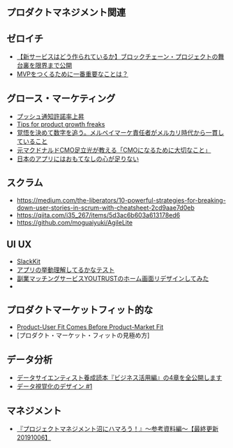 ## プロダクトマネジメント関連

## ゼロイチ
- [
【新サービスはどう作られているか】ブロックチェーン・プロジェクトの舞台裏を限界まで公開](https://blog.otakumode.com/2019/08/27/tokyo-honyaku-quest/)
- [MVPをつくるために一番重要なことは？](https://signifiant.jp/articles/kiyo-mvp/)

## グロース・マーケティング
- [プッシュ通知許諾率上昇](https://speakerdeck.com/takeshiakutsu/increase-push-notification-acception-rate-by-23-percent-within-a-month)
- [Tips for product growth freaks](https://speakerdeck.com/kajiken_meson/tips-for-product-growth-freaks)
- [覚悟を決めて数字を追う。メルペイマーケ責任者がメルカリ時代から一貫していること](https://mercan.mercari.com/articles/16172/)
- [元マクドナルドCMO足立光が教える「CMOになるために大切なこと」](https://marketingnative.jp/the-marketing-native-hikaru-adachi/)
- [日本のアプリにはおもてなしの心が足りない](https://diamond.jp/articles/-/212989)


## スクラム
- https://medium.com/the-liberators/10-powerful-strategies-for-breaking-down-user-stories-in-scrum-with-cheatsheet-2cd9aae7d0eb
- https://qiita.com/i35_267/items/5d3ac6b603a613178ed6
- https://github.com/moguaiyuki/AgileLite

## UI UX
- [SlackKit](https://slack.engineering/the-gradual-design-system-how-we-built-slack-kit-8a2830484259)
- [アプリの挙動理解してるかなテスト](https://docs.google.com/forms/d/e/1FAIpQLScViwFbcVR3oGKFjYyLTFT_0JNz3OTAJS8zrpQIlXaxWC2_RA/viewform)
- [副業マッチングサービスYOUTRUSTのホーム画面リデザインしてみた](https://note.mu/tiekey/n/n518a536d35a0)
- 

## プロダクトマーケットフィット的な
- [Product-User Fit Comes Before Product-Market Fit](https://a16z.com/2019/09/16/product-user-fit-comes-before-product-market-fit/)
- [プロダクト・マーケット・フィットの見極め方]

## データ分析
- [データサイエンティスト養成読本『ビジネス活用編』の4章を全公開します](https://note.mu/hik0107/n/n7b3a1791aaaf)
- [データ視覚化のデザイン #1](https://note.mu/goando/n/neb6ea35f1da3)

## マネジメント
- [『プロジェクトマネジメント沼にハマろう！』〜参考資料編〜【最終更新 20191006】](https://note.mu/maidol/n/na2fb0f11213a)
